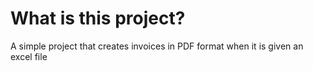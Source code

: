 # What is this project?
A simple project that creates invoices in PDF format when it is given an excel file